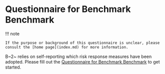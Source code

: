# Questionnaire for Benchmark Benchmark

!!! note

    If the purpose or background of this questionnaire is unclear, please consult the [home page](index.md) for more information.


B~2~ relies on self-reporting which risk response measures have been adopted. Please fill out the [Questionnaire for Benchmark Benchmark](https://docs.google.com/spreadsheets/d/1PJDftyR3wefliOGJGrgBy1biSyEKPUB-f-uSRobME7Q/edit?gid=959339316#gid=959339316) to get started.
